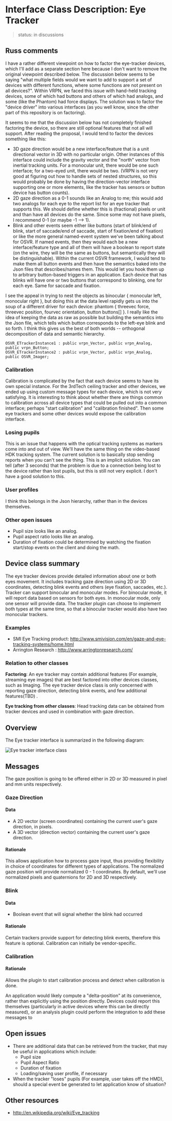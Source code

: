 # Interface Class Description: Eye Tracker

> status: in discussions

## Russ comments
I have a rather different viewpoint on how to factor the eye-tracker devices, which I'll add as a separate section here because I don't want to remove the original viewpoint described below.  The discussion below seems to be saying "what multiple fields would we want to add to support a set of devices with different functions, where some functions are not present on all devices?".  Within VRPN, we faced this issue with hand-held tracking devices, some of which had buttons and others of which had analogs, and some (like the Phantom) had force displays.  The solution was to factor the "device driver" into various interfaces (as you well know, since the other part of this repository is on factoring).

It seems to me that the discussion below has not completely finished factoring the device, so there are still optional features that not all will support.  After reading the proposal, I would tend to factor the devices something like this:
- 3D gaze direction would be a new interface/feature that is a unit directional vector in 3D with no particular origin.  Other instances of this interface could include the gravity vector and the "north" vector from inertial tracking units.  For a monocular unit, there would be one such interface; for a two-eyed unit, there would be two.  (VRPN is not very good at figuring out how to handle sets of nested structures, so this would probably be done by having the direction-vector interface supporting one or more elements, like the tracker has sensors or button device has button counts).
- 2D gaze direction as a 0-1 sounds like an Analog to me; this would add two analogs for each eye to the report list for an eye tracker that supports this.  We should define whether this is (fractional) pixels or unit and than have all devices do the same.  Since some may not have pixels, I recommend 0-1 (or maybe -1 --> 1).
- Blink and other events seem either like buttons (start of blink/end of blink, start of saccade/end of saccade, start of fixation/end of fixation) or like the more general named-event system we've been talking about for OSVR.  If named events, then they would each be a new interface/feature type and all of them will have a boolean to report state (on the wire, they will be the same as buttons, but semantically they will be distinguishable).  Within the current OSVR framework, I would tend to make them all button events and then have the semantics baked into the Json files that describes/names them.  This would let you hook them up to arbitrary button-based triggers in an application.  Each device that has blinks will have one or two buttons that correspond to blinking, one for each eye.  Same for saccade and fixation.

I see the appeal in trying to nest the objects as binocular { monocular left, monocular right }, but doing this at the data level rapidly gets us into the soup of a different driver for each device: phantom { threevec force, threevec position, fourvec orientation, button buttons[] }.  I really like the idea of keeping the data as raw as possible but building the semantics into the Json file, which tells which button corresponds to the left-eye blink and so forth.  I think this gives us the best of both worlds -- orthogonal decomposition of data and semantic hierarchy.

    OSVR_ETrackerInstance1 : public vrpn_Vector, public vrpn_Analog, public vrpn_Button;
    OSVR_ETrackerInstance2 : public vrpn_Vector, public vrpn_Analog, public OSVR_Imager;

### Calibration

Calibration is complicated by the fact that each device seems to have its own special instance.  For the 3rdTech ceiling tracker and other devices, we ended up using custom message types for each device, which is not very satisfying.  It is interesting to think about whether there are things common to calibration across all device types that could be pulled out into a common interface; perhaps "start calibration" and "calibration finished".  Then some eye trackers and some other devices would expose the calibration interface.

### Losing pupils

This is an issue that happens with the optical tracking systems as markers come into and out of view.  We'll have the same thing on the video-based HDK tracking system.  The current solution is to basically stop sending reports when you can't see the thing.  This is an implicit solution.  You can tell (after 3 seconds) that the problem is due to a connection being lost to the device rather than lost pupils, but this is still not very explicit.  I don't have a good solution to this.

### User profiles

I think this belongs in the Json hierarchy, rather than in the devices themselves.

### Other open issues
- Pupil size looks like an analog.
- Pupil aspect ratio looks like an analog.
- Duration of fixation could be determined by watching the fixation start/stop events on the client and doing the math.

## Device class summary
The eye tracker devices provide detailed information about one or both eyes movement. It includes tracking gaze direction using 2D or 3D coordinates, detecting blink events and others (eye fixation, saccades, etc.). Tracker can support binocular and monocular modes. For binocular mode, it will report data based on sensors for both eyes. In monocular mode, only one sensor will provide data. 
The tracker plugin can choose to implement both types at the same time, so that a binocular tracker would also have two monocular trackers.

### Examples
- SMI Eye Tracking product: <http://www.smivision.com/en/gaze-and-eye-tracking-systems/home.html>
- Arrington Research : <http://www.arringtonresearch.com/>
	

### Relation to other classes
**Factoring**: An eye tracker may contain additional features (For example, streaming eye images) that are best factored into other devices classes, such as Imaging. The eye tracker device class is only concerned with reporting gaze direction, detecting blink events, and few additional features(TBD) .

**Eye tracking from other classes**: Head tracking data can be obtained from tracker devices and used in combination with gaze direction.

## Overview
The Eye tracker interface is summarized in the following diagram:

![Eye tracker interface class](EyeTrackerIntefaceClass.png)

## Messages
The gaze position is going to be offered either in 2D or 3D measured in pixel and mm units respectively.

### Gaze Direction
#### Data
- A 2D vector (screen coordinates) containing the current user's gaze direction, in pixels.
- A 3D vector (direction vector) containing the current user's gaze direction.

#### Rationale
This allows application how to process gaze input, thus providing flexibility in choice of coordinates for different types of applications. The normalized gaze position will provide normalized 0 - 1 coordinates. By default, we'll use normalized pixels and quaternions for 2D and 3D respectively.

### Blink
#### Data
- Boolean event that will signal whether the blink had occurred 

#### Rationale
Certain trackers provide support for detecting blink events, therefore this feature is optional. Calibration can initially be vendor-specific.

### Calibration
#### Rationale
Allows the plugin to start calibration process and detect when calibration is done.

An application would likely compute a "delta-position" at its convenience, rather than explicitly using the position directly. Devices could report this themselves (particularly in active devices where this can be directly measured), or an analysis plugin could perform the integration to add these messages to 

## Open issues

- There are additional data that can be retrieved from the tracker, that may be useful in applications which include:
	- Pupil size
	- Pupil Aspect Ratio
	- Duration of fixation
	- Loading/saving user profile, if necessary
- When the tracker "loses" pupils (For example, user takes off the HMD), should a special event be generated to let application know of situation?

## Other resources
- <http://en.wikipedia.org/wiki/Eye_tracking>
